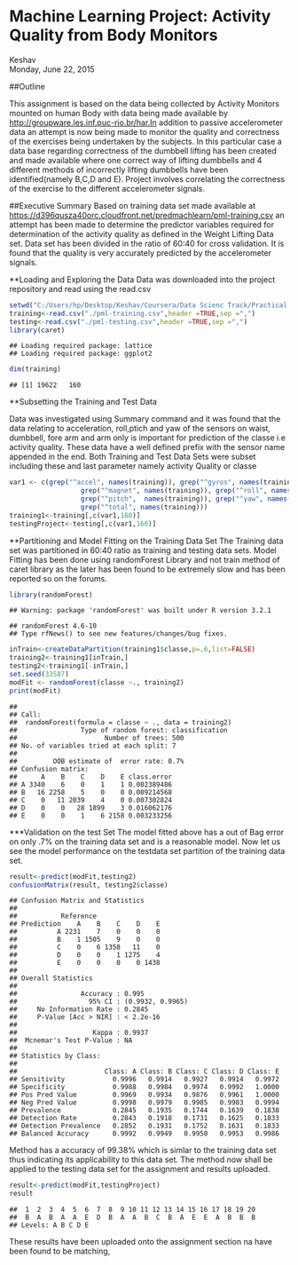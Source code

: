 # Machine Learning Project: Activity Quality from Body Monitors
Keshav  
Monday, June 22, 2015  

##Outline

This assignment is based on the data being collected by Activity Monitors mounted on human Body with  data being made available by http://groupware.les.inf.puc-rio.br/har.In addition to passive accelerometer data an attempt is now being made to monitor the quality and correctness of the exercises being undertaken by  the subjects. In this particular case a data base regarding correctness of the dumbbell lifting has been created and made available where one correct way of lifting  dumbbells and 4 different methods of incorrectly lifting dumbbells have been identified(namely B,C,D and E). Project involves correlating the correctness of the exercise to the different accelerometer signals.

##Executive Summary
Based on training data set made available at https://d396qusza40orc.cloudfront.net/predmachlearn/pml-training.csv an attempt has been made to determine the  predictor variables  required for determination of the activity quality as defined in the Weight Lifting Data set. Data set has been divided in the ratio of 60:40 for cross validation. It is found that the quality is very accurately predicted by the accelerometer signals.

**Loading and Exploring the Data
Data was downloaded into the project repository and read using the read.csv


```r
setwd("C:/Users/hp/Desktop/Keshav/Coursera/Data Scienc Track/Practical Machine Learning/Project")
training<-read.csv("./pml-training.csv",header =TRUE,sep =",")
testing<-read.csv("./pml-testing.csv",header =TRUE,sep =",")
library(caret)
```

```
## Loading required package: lattice
## Loading required package: ggplot2
```

```r
dim(training)
```

```
## [1] 19622   160
```

**Subsetting the Training and Test Data

Data was investigated using Summary command and it was found that the data relating to acceleration, roll,ptich and yaw of the sensors on waist, dumbbell, fore arm and arm only is important for prediction of the classe i.e activity quality. These data have a well defined prefix with the sensor name appended in the end. Both Training and Test Data Sets were subset including these and last parameter namely activity Quality or classe


```r
var1 <- c(grep("^accel", names(training)), grep("^gyros", names(training)), 
                  grep("^magnet", names(training)), grep("^roll", names(training)), 
                  grep("^pitch",  names(training)), grep("^yaw", names(training)), 
                  grep("^total", names(training)))                                                                             
training1<-training[,c(var1,160)]
testingProject<-testing[,c(var1,160)]
```

**Partitioning and Model Fitting on the Training Data Set
The Training data set  was partitioned in 60:40 ratio as training and testing data sets. Model Fitting has been done using randomForest Library and not train method of caret library as the later has been found to be extremely slow and has been reported so on the forums. 

```r
library(randomForest)
```

```
## Warning: package 'randomForest' was built under R version 3.2.1
```

```
## randomForest 4.6-10
## Type rfNews() to see new features/changes/bug fixes.
```

```r
inTrain<-createDataPartition(training1$classe,p=.6,list=FALSE)
training2<-training1[inTrain,]
testing2<-training1[-inTrain,]
set.seed(33587)
modFit <- randomForest(classe ~., training2)
print(modFit)
```

```
## 
## Call:
##  randomForest(formula = classe ~ ., data = training2) 
##                Type of random forest: classification
##                      Number of trees: 500
## No. of variables tried at each split: 7
## 
##         OOB estimate of  error rate: 0.7%
## Confusion matrix:
##      A    B    C    D    E class.error
## A 3340    6    0    1    1 0.002389486
## B   16 2258    5    0    0 0.009214568
## C    0   11 2039    4    0 0.007302824
## D    0    0   28 1899    3 0.016062176
## E    0    0    1    6 2158 0.003233256
```

***Validation on the test Set
The model fitted above has a out of Bag error on only .7% on the training data set and is a reasonable model. Now let us see the model performance on the testdata set partition of the training data set.


```r
result<-predict(modFit,testing2)
confusionMatrix(result, testing2$classe)
```

```
## Confusion Matrix and Statistics
## 
##           Reference
## Prediction    A    B    C    D    E
##          A 2231    7    0    0    0
##          B    1 1505    9    0    0
##          C    0    6 1358   11    0
##          D    0    0    1 1275    4
##          E    0    0    0    0 1438
## 
## Overall Statistics
##                                           
##                Accuracy : 0.995           
##                  95% CI : (0.9932, 0.9965)
##     No Information Rate : 0.2845          
##     P-Value [Acc > NIR] : < 2.2e-16       
##                                           
##                   Kappa : 0.9937          
##  Mcnemar's Test P-Value : NA              
## 
## Statistics by Class:
## 
##                      Class: A Class: B Class: C Class: D Class: E
## Sensitivity            0.9996   0.9914   0.9927   0.9914   0.9972
## Specificity            0.9988   0.9984   0.9974   0.9992   1.0000
## Pos Pred Value         0.9969   0.9934   0.9876   0.9961   1.0000
## Neg Pred Value         0.9998   0.9979   0.9985   0.9983   0.9994
## Prevalence             0.2845   0.1935   0.1744   0.1639   0.1838
## Detection Rate         0.2843   0.1918   0.1731   0.1625   0.1833
## Detection Prevalence   0.2852   0.1931   0.1752   0.1631   0.1833
## Balanced Accuracy      0.9992   0.9949   0.9950   0.9953   0.9986
```
Method has a accuracy of 99.38% which is simlar to the training data set thus indicating its applicability to this data set. The method now shall be applied to the testing data set for the assignment and results uploaded.

```r
result<-predict(modFit,testingProject)
result
```

```
##  1  2  3  4  5  6  7  8  9 10 11 12 13 14 15 16 17 18 19 20 
##  B  A  B  A  A  E  D  B  A  A  B  C  B  A  E  E  A  B  B  B 
## Levels: A B C D E
```
These results have been uploaded onto the assignment section na have been found to be matching,



